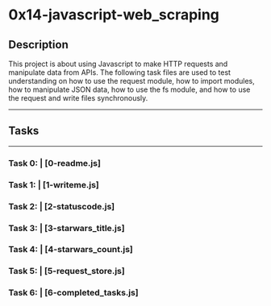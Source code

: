 # 0x14-javascript-web_scraping

## Description
This project is about using Javascript to make HTTP requests and manipulate data from APIs.
The following task files are used to test understanding on how to use the request module, how to import modules, how to manipulate JSON data, how to use the fs module, and how to use the request and write files synchronously.

________________________________________________________________________________
## Tasks
________________________________________________________________________________
### Task 0: | [0-readme.js]
### Task 1: | [1-writeme.js]
### Task 2: | [2-statuscode.js]
### Task 3: | [3-starwars_title.js]
### Task 4: | [4-starwars_count.js]
### Task 5: | [5-request_store.js]
### Task 6: | [6-completed_tasks.js]
